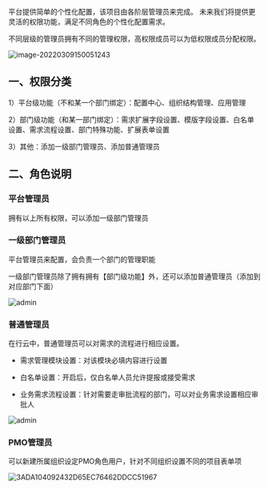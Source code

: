 平台提供简单的个性化配置，该项目由各阶层管理员来完成。 未来我们将提供更灵活的权限功能，满足不同角色的个性化配置需求。

不同层级的管理员拥有不同的管理权限，高权限成员可以为低权限成员分配权限。

![image-20220309150051243](http://devops-minio.jdcloud.com/doc-image/All-Image/admin.assets/image-20220309150051243.png)

## 一、权限分类

1）平台级功能（不和某一个部门绑定）：配置中心、组织结构管理、应用管理

2）部门级功能（和某一部门绑定）：需求扩展字段设置、模版字段设置、白名单设置、需求流程设置、部门特殊功能、扩展表单设置

3）其他：添加一级部门管理员、添加普通管理员



## 二、角色说明

### 平台管理员

拥有以上所有权限，可以添加一级部门管理员

### 一级部门管理员

平台管理员来配置，会负责一个部门的管理职能

一级部门管理员除了拥有拥有【部门级功能】外，还可以添加普通管理员（添加到对应部门下面）

![admin](http://devops-minio.jdcloud.com/doc-image/All-Image/admin.assets/set2.png)

###

### 普通管理员

在行云中，普通管理员可以对需求的流程进行相应设置。

- 需求管理模块设置：对该模块必填内容进行设置

- 白名单设置：开启后，仅白名单人员允许提报或接受需求

- 业务需求流程设置：针对需要走审批流程的部门，可以对业务需求设置相应审批人

![admin](http://devops-minio.jdcloud.com/doc-image/All-Image/admin.assets/set3.png)



### PMO管理员

可以新建所属组织设定PMO角色用户，针对不同组织设置不同的项目表单项

![3ADA104092432D65EC76462DDCC51967](http://devops-minio.jdcloud.com/doc-image/All-Image/admin.assets/3ADA104092432D65EC76462DDCC51967.png)

